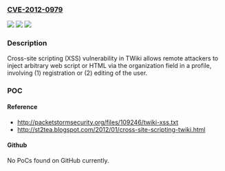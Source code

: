 ### [CVE-2012-0979](https://cve.mitre.org/cgi-bin/cvename.cgi?name=CVE-2012-0979)
![](https://img.shields.io/static/v1?label=Product&message=n%2Fa&color=blue)
![](https://img.shields.io/static/v1?label=Version&message=n%2Fa&color=blue)
![](https://img.shields.io/static/v1?label=Vulnerability&message=n%2Fa&color=brighgreen)

### Description

Cross-site scripting (XSS) vulnerability in TWiki allows remote attackers to inject arbitrary web script or HTML via the organization field in a profile, involving (1) registration or (2) editing of the user.

### POC

#### Reference
- http://packetstormsecurity.org/files/109246/twiki-xss.txt
- http://st2tea.blogspot.com/2012/01/cross-site-scripting-twiki.html

#### Github
No PoCs found on GitHub currently.

